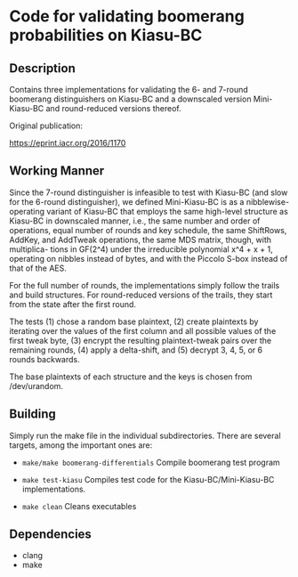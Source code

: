 # Code for validating boomerang probabilities on Kiasu-BC

## Description
Contains three implementations for validating the 6- and 7-round boomerang
distinguishers on Kiasu-BC and a downscaled version Mini-Kiasu-BC and 
round-reduced versions thereof.

Original publication:

https://eprint.iacr.org/2016/1170

## Working Manner
Since the 7-round distinguisher is infeasible to test with Kiasu-BC (and slow
for the 6-round distinguisher), we defined Mini-Kiasu-BC is as a 
nibblewise-operating variant of Kiasu-BC that employs the same high-level
structure as Kiasu-BC in downscaled manner, i.e., the same number and order of
operations, equal number of rounds and key schedule, the same ShiftRows, AddKey,
and AddTweak operations, the same MDS matrix, though, with multiplica- tions in
GF(2^4) under the irreducible polynomial x^4 + x + 1, operating on nibbles
instead of bytes, and with the Piccolo S-box instead of that of the AES.

For the full number of rounds, the implementations simply follow the trails and
build structures. For round-reduced versions of the trails, they start from the
state after the first round.

The tests 
(1) chose a random base plaintext, 
(2) create plaintexts by iterating over the values of the first column and all
possible values of the first tweak byte,
(3) encrypt the resulting plaintext-tweak pairs over the remaining rounds, 
(4) apply a delta-shift, and 
(5) decrypt 3, 4, 5, or 6 rounds backwards. 

The base plaintexts of each structure and the keys is chosen from /dev/urandom.

## Building
Simply run the make file in the individual subdirectories. There are several 
targets, among the important ones are:

- `make/make boomerang-differentials`
  Compile boomerang test program

- `make test-kiasu`
  Compiles test code for the Kiasu-BC/Mini-Kiasu-BC implementations.

- `make clean`
  Cleans executables

## Dependencies
- clang
- make
